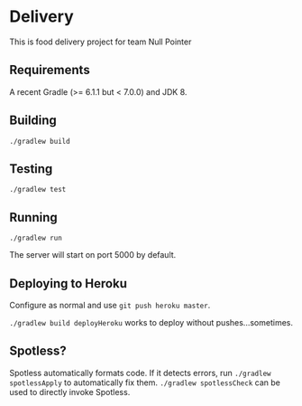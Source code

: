# Delivery

This is food delivery project for team Null Pointer

## Requirements

A recent Gradle (>= 6.1.1 but < 7.0.0) and JDK 8.

## Building

`./gradlew build`

## Testing

`./gradlew test`

## Running

`./gradlew run`

The server will start on port 5000 by default.

## Deploying to Heroku

Configure as normal and use `git push heroku master`.

`./gradlew build deployHeroku` works to deploy without pushes...sometimes.

## Spotless?

Spotless automatically formats code. If it detects errors, run `./gradlew spotlessApply`
to automatically fix them. `./gradlew spotlessCheck` can be used to directly invoke
Spotless.
